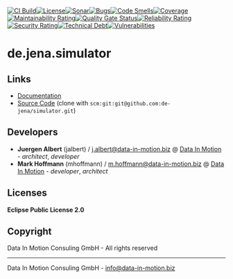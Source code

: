 [![CI Build](https://github.com/geckoprojects-org/de.jena.simulator/actions/workflows/build.yml/badge.svg)](https://github.com/geckoprojects-org/de.jena.simulator/actions/workflows/build.yml)[![License](https://github.com/geckoprojects-org/de.jena.simulator/actions/workflows/license.yml/badge.svg)](https://github.com/geckoprojects-org/de.jena.simulator/actions/workflows/license.yml )[![Sonar](https://github.com/geckoprojects-org/de.jena.simulator/actions/workflows/sonar.yml/badge.svg)](https://github.com/geckoprojects-org/de.jena.simulator/actions/workflows/sonar.yml )[![Bugs](https://sonarcloud.io/api/project_badges/measure?project=geckoprojects-org_de.jena.simulator&metric=bugs)](https://sonarcloud.io/dashboard?id=geckoprojects-org_de.jena.simulator)[![Code Smells](https://sonarcloud.io/api/project_badges/measure?project=geckoprojects-org_de.jena.simulator&metric=code_smells)](https://sonarcloud.io/dashboard?id=geckoprojects-org_de.jena.simulator)[![Coverage](https://sonarcloud.io/api/project_badges/measure?project=geckoprojects-org_de.jena.simulator&metric=coverage)](https://sonarcloud.io/dashboard?id=geckoprojects-org_de.jena.simulator)[![Maintainability Rating](https://sonarcloud.io/api/project_badges/measure?project=geckoprojects-org_de.jena.simulator&metric=sqale_rating)](https://sonarcloud.io/dashboard?id=geckoprojects-org_de.jena.simulator)[![Quality Gate Status](https://sonarcloud.io/api/project_badges/measure?project=geckoprojects-org_de.jena.simulator&metric=alert_status)](https://sonarcloud.io/dashboard?id=geckoprojects-org_de.jena.simulator)[![Reliability Rating](https://sonarcloud.io/api/project_badges/measure?project=geckoprojects-org_de.jena.simulator&metric=reliability_rating)](https://sonarcloud.io/dashboard?id=geckoprojects-org_de.jena.simulator)[![Security Rating](https://sonarcloud.io/api/project_badges/measure?project=geckoprojects-org_de.jena.simulator&metric=security_rating)](https://sonarcloud.io/dashboard?id=geckoprojects-org_de.jena.simulator)[![Technical Debt](https://sonarcloud.io/api/project_badges/measure?project=geckoprojects-org_de.jena.simulator&metric=sqale_index)](https://sonarcloud.io/dashboard?id=geckoprojects-org_de.jena.simulator)[![Vulnerabilities](https://sonarcloud.io/api/project_badges/measure?project=geckoprojects-org_de.jena.simulator&metric=vulnerabilities)](https://sonarcloud.io/dashboard?id=geckoprojects-org_de.jena.simulator)

# de.jena.simulator

## Links

* [Documentation](https://github.com/de-jena/simulator)
* [Source Code](https://github.com/geckoprojects-org/de.jena.simulator) (clone with `scm:git:git@github.com:de-jena/simulator.git`)


## Developers

* **Juergen Albert** (jalbert) / [j.albert@data-in-motion.biz](mailto:j.albert@data-in-motion.biz) @ [Data In Motion](https://www.datainmotion.de) - *architect*, *developer*
* **Mark Hoffmann** (mhoffmann) / [m.hoffmann@data-in-motion.biz](mailto:m.hoffmann@data-in-motion.biz) @ [Data In Motion](https://www.datainmotion.de) - *developer*, *architect*

## Licenses

**Eclipse Public License 2.0**

## Copyright

Data In Motion Consuling GmbH - All rights reserved

---
Data In Motion Consuling GmbH - [info@data-in-motion.biz](mailto:info@data-in-motion.biz)
